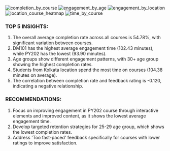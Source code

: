 ![completion_by_course](https://github.com/user-attachments/assets/2f9cdc42-537e-4206-aa1c-c9a4d0a8590d)
![engagement_by_age](https://github.com/user-attachments/assets/e6a29044-453b-4367-9118-9d8593ca7776)
![engagement_by_location](https://github.com/user-attachments/assets/868ea229-280e-447f-a166-9a19058fe0c8)
![location_course_heatmap](https://github.com/user-attachments/assets/0c1788aa-1807-4dd5-987c-5e38a0f26ebe)
![time_by_course](https://github.com/user-attachments/assets/e8b0c415-1540-43f5-9067-acca639afebd)

### TOP 5 INSIGHTS:
1.	The overall average completion rate across all courses is 54.78%, with significant variation between courses.
2.	DM101 has the highest average engagement time (102.43 minutes), while PY202 has the lowest (93.90 minutes).
3.	Age groups show different engagement patterns, with 30+ age group showing the highest completion rates.
4.	Students from Kolkata location spend the most time on courses (104.38 minutes on average).
5.	The correlation between completion rate and feedback rating is -0.120, indicating a negative relationship.
### RECOMMENDATIONS:
1.	Focus on improving engagement in PY202 course through interactive elements and improved content, as it shows the lowest average engagement time.
2.	Develop targeted retention strategies for 25-29 age group, which shows the lowest completion rates.
3.	Address 'Too fast-paced' feedback specifically for courses with lower ratings to improve satisfaction.

